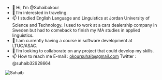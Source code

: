 - 👋 Hi, I’m @Suhaibokour
- 👀 I’m interested in traveling.
- 📫 I studied English Language and Linguistics at Jordan University of Science and Technology. I used to work at a cars dealership company in Sweden but had to comeback to finish my MA studies in applied linguistics.
- 🌱 I am currently having a course in software development at LTUC/ASAC.
- 💞️ I’m looking to collaborate on any project that could develop my skills.
- 📫 How to reach me E-mail : okoursuhaib@gmail.com Twitter : @suhaib32928664

![Suhaib](https://suhaib-okour-site.netlify.app/)

<!---
Suhaibokour/Suhaibokour is a ✨ special ✨ repository because its `README.md` (this file) appears on your GitHub profile.
You can click the Preview link to take a look at your changes.
--->

